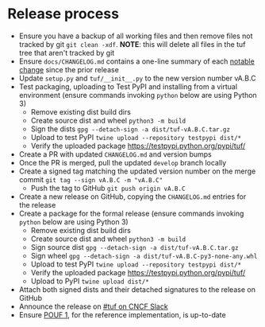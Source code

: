 # Release process

* Ensure you have a backup of all working files and then remove files not tracked by git
  `git clean -xdf`. **NOTE**: this will delete all files in the tuf tree that aren't
  tracked by git
* Ensure `docs/CHANGELOG.md` contains a one-line summary of each [notable
  change](https://keepachangelog.com/) since the prior release
* Update `setup.py` and `tuf/__init__.py` to the new version number vA.B.C
* Test packaging, uploading to Test PyPI and installing from a virtual environment
  (ensure commands invoking `python` below are using Python 3)
  * Remove existing dist build dirs
  * Create source dist and wheel `python3 -m build`
  * Sign the dists `gpg --detach-sign -a dist/tuf-vA.B.C.tar.gz`
  * Upload to test PyPI `twine upload --repository testpypi dist/*`
  * Verify the uploaded package https://testpypi.python.org/pypi/tuf/
* Create a PR with updated `CHANGELOG.md` and version bumps
* Once the PR is merged, pull the updated `develop` branch locally
* Create a signed tag matching the updated version number on the merge commit
  `git tag --sign vA.B.C -m "vA.B.C"`
  * Push the tag to GitHub `git push origin vA.B.C`
* Create a new release on GitHub, copying the `CHANGELOG.md` entries for the
  release
* Create a package for the formal release
  (ensure commands invoking `python` below are using Python 3)
  * Remove existing dist build dirs
  * Create source dist and wheel `python3 -m build`
  * Sign source dist `gpg --detach-sign -a dist/tuf-vA.B.C.tar.gz`
  * Sign wheel `gpg --detach-sign -a dist/tuf-vA.B.C-py3-none-any.whl`
  * Upload to test PyPI `twine upload --repository testpypi dist/*`
  * Verify the uploaded package https://testpypi.python.org/pypi/tuf/
  * Upload to PyPI `twine upload dist/*`
* Attach both signed dists and their detached signatures to the release on GitHub
* Announce the release on [#tuf on CNCF Slack](https://cloud-native.slack.com/archives/C8NMD3QJ3)
* Ensure [POUF 1](https://github.com/theupdateframework/taps/blob/master/POUFs/reference-POUF/pouf1.md), for the reference implementation, is up-to-date
